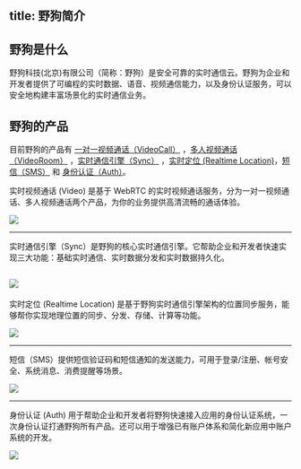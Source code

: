 
title:  野狗简介
---
<h2 id='野狗是什么' class="article-heading top-heading">野狗是什么</h2>

 野狗科技(北京)有限公司（简称：野狗）是安全可靠的实时通信云。野狗为企业和开发者提供了可编程的实时数据、语音、视频通信能力，以及身份认证服务，可以安全地构建丰富场景化的实时通信业务。


## 野狗的产品
目前野狗的产品有 [一对一视频通话（VideoCall）](/conversation/Web/index.html) ，[多人视频通话（VideoRoom）](/conference/Web/index.html) ，[实时通信引擎（Sync）](/sync/Web/index.html) ，[实时定位 (Realtime Location)](/location/Web/index.html)，[短信（SMS）](/sms/index.html) 和 [身份认证（Auth）](/auth/Web/index.html)。


实时视频通话 (Video) 是基于 WebRTC 的实时视频通话服务，分为一对一视频通话、多人视频通话两个产品，为你的业务提供高清流畅的通话体验。

![](/images/videointro.jpg)

---

实时通信引擎（Sync）是野狗的核心实时通信引擎。它帮助企业和开发者快速实现三大功能：基础实时通信、实时数据分发和实时数据持久化。

![](/images/introduction.jpg)
---

实时定位 (Realtime Location) 是基于野狗实时通信引擎架构的位置同步服务，能够帮你实现地理位置的同步、分发、存储、计算等功能。

![](/images/wilddoglocation.png)

---

短信（SMS）提供短信验证码和短信通知的发送能力，可用于登录/注册、帐号安全、系统消息、消费提醒等场景。

![](/images/wilddogsms.png)

---

身份认证 (Auth) 用于帮助企业和开发者将野狗快速接入应用的身份认证系统，一次身份认证打通野狗所有产品。还可以用于增强已有账户体系和简化新应用中账户系统的开发。

![](/images/wilddogauth.jpg)




